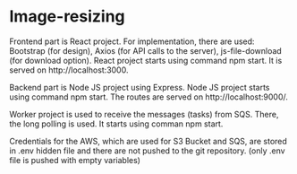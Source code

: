 # Image-resizing
Frontend part is React project. For implementation, there are used: Bootstrap (for design), Axios (for API calls to the server), js-file-download (for download option). React project starts using command npm start. It is served on http://localhost:3000. 

Backend part is Node JS project using Express. Node JS project starts using command npm start. The routes are served on http://localhost:9000/.

Worker project is used to receive the messages (tasks) from SQS. There, the long polling is used. It starts using comman npm start.

Credentials for the AWS, which are used for S3 Bucket and SQS, are stored in .env hidden file and there are not pushed to the git repository. (only .env file is pushed with empty variables)
